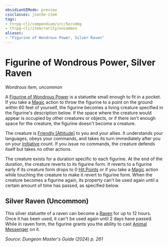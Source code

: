 ```yaml
---
obsidianUIMode: preview
cssclasses: json5e-item
tags:
- ttrpg-cli/compendium/src/5e/xdmg
- ttrpg-cli/item/rarity/uncommon
aliases: 
- "Figurine of Wondrous Power, Silver Raven"
---
```

# Figurine of Wondrous Power, Silver Raven
*Wondrous item, uncommon*  



A [Figurine of Wondrous Power](Mechanics/items/figurine-of-wondrous-power-xdmg.md) is a statuette small enough to fit in a pocket. If you take a [Magic](Mechanics/rules/actions.md#Magic) action to throw the figurine to a point on the ground within 60 feet of yourself, the figurine becomes a living creature specified in the figurine's description below. If the space where the creature would appear is occupied by other creatures or objects, or if there isn't enough space for the creature, the figurine doesn't become a creature.

The creature is [Friendly [Attitude]](Mechanics/rules/variant-rules/friendly-attitude-xphb.md) to you and your allies. It understands your languages, obeys your commands, and takes its turn immediately after you on your [Initiative](Mechanics/rules/variant-rules/initiative-xphb.md) count. If you issue no commands, the creature defends itself but takes no other actions.

The creature exists for a duration specific to each figurine. At the end of the duration, the creature reverts to its figurine form. It reverts to a figurine early if its creature form drops to 0 [Hit Points](Mechanics/rules/variant-rules/hit-points-xphb.md) or if you take a [Magic](Mechanics/rules/actions.md#Magic) action while touching the creature to make it revert to figurine form. When the creature becomes a figurine again, its property can't be used again until a certain amount of time has passed, as specified below.

## Silver Raven (Uncommon)

This silver statuette of a raven can become a [Raven](Mechanics/bestiary/beast/raven-xphb.md) for up to 12 hours. Once it has been used, it can't be used again until 2 days have passed. While in raven form, the figurine grants you the ability to cast [Animal Messenger](Mechanics/spells/animal-messenger-xphb.md) on it.

*Source: Dungeon Master's Guide (2024) p. 261*
